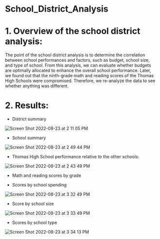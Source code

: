 # School_District_Analysis

# 1. Overview of the school district analysis:

The point of the school district analysis is to determine the correlation between school performances and factors, such as budget, school size, and type of school. From this analysis, we can evaluate whether budgets are optimally allocated to enhance the overall school performance.   Later, we found out that the ninth-grade math and reading scores of the Thomas High Schools were compromised. Therefore, we re-analyze the data to see whether anything was different.

# 2. Results:

- District summary 

![Screen Shot 2022-08-23 at 2 11 05 PM](https://user-images.githubusercontent.com/108419097/186232981-c0dfe438-b4fe-4df6-821a-90d166267678.png)


- School summary 

![Screen Shot 2022-08-23 at 2 49 44 PM](https://user-images.githubusercontent.com/108419097/186239706-c5774741-1ea9-4c08-b71e-48b44de7a145.png)


- Thomas High School performance relative to the other schools:

![Screen Shot 2022-08-23 at 2 43 49 PM](https://user-images.githubusercontent.com/108419097/186238631-dcc65bd4-147b-43d4-ae62-59771ea8938f.png)

- Math and reading scores by grade


- Scores by school spending

![Screen Shot 2022-08-23 at 3 32 49 PM](https://user-images.githubusercontent.com/108419097/186249941-1bdf2f7c-1a79-4c2c-b5ff-d1b2e92af0a3.png)


- Score by school size

![Screen Shot 2022-08-23 at 3 33 49 PM](https://user-images.githubusercontent.com/108419097/186250135-09aa2b69-7345-4f20-b300-1c53ccb41264.png)


- Scores by school type

![Screen Shot 2022-08-23 at 3 34 13 PM](https://user-images.githubusercontent.com/108419097/186250212-38282349-bdc5-4ea9-a402-5927ed569eab.png)



